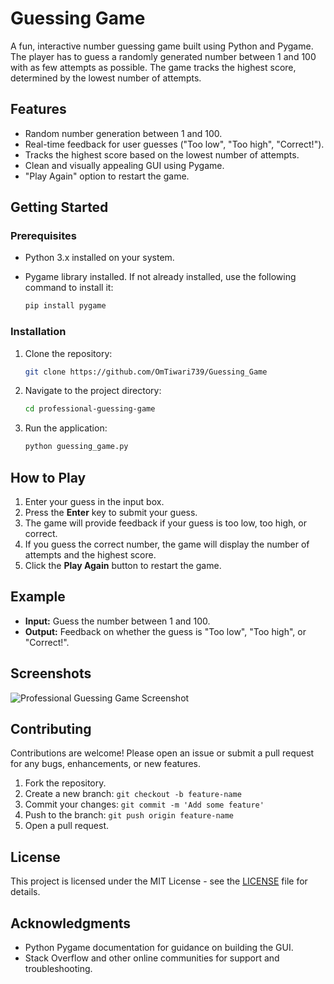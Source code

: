 # Guessing Game

A fun, interactive number guessing game built using Python and Pygame. The player has to guess a randomly generated number between 1 and 100 with as few attempts as possible. The game tracks the highest score, determined by the lowest number of attempts.

## Features

- Random number generation between 1 and 100.
- Real-time feedback for user guesses ("Too low", "Too high", "Correct!").
- Tracks the highest score based on the lowest number of attempts.
- Clean and visually appealing GUI using Pygame.
- "Play Again" option to restart the game.

## Getting Started

### Prerequisites

- Python 3.x installed on your system.
- Pygame library installed. If not already installed, use the following command to install it:

  ```bash
  pip install pygame
  ```

### Installation

1. Clone the repository:

   ```bash
   git clone https://github.com/OmTiwari739/Guessing_Game
   ```

2. Navigate to the project directory:

   ```bash
   cd professional-guessing-game
   ```

3. Run the application:

   ```bash
   python guessing_game.py
   ```

## How to Play

1. Enter your guess in the input box.
2. Press the **Enter** key to submit your guess.
3. The game will provide feedback if your guess is too low, too high, or correct.
4. If you guess the correct number, the game will display the number of attempts and the highest score.
5. Click the **Play Again** button to restart the game.

## Example

- **Input:** Guess the number between 1 and 100.
- **Output:** Feedback on whether the guess is "Too low", "Too high", or "Correct!".

## Screenshots

![Professional Guessing Game Screenshot](screenshot.png)

## Contributing

Contributions are welcome! Please open an issue or submit a pull request for any bugs, enhancements, or new features.

1. Fork the repository.
2. Create a new branch: `git checkout -b feature-name`
3. Commit your changes: `git commit -m 'Add some feature'`
4. Push to the branch: `git push origin feature-name`
5. Open a pull request.

## License

This project is licensed under the MIT License - see the [LICENSE](LICENSE) file for details.

## Acknowledgments

- Python Pygame documentation for guidance on building the GUI.
- Stack Overflow and other online communities for support and troubleshooting.
